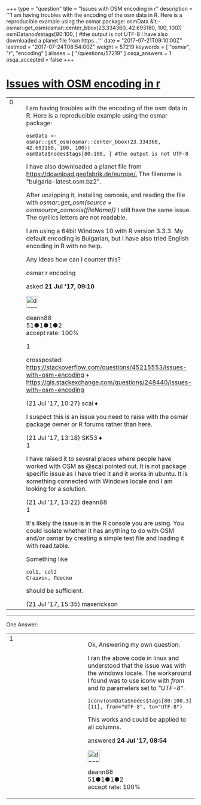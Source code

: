 +++
type = "question"
title = "Issues with OSM encoding in r"
description = '''I am having troubles with the encoding of the osm data in R. Here is a reproducible example using the osmar package: osmData &amp;lt;- osmar::get_osm(osmar::center_bbox(23.334360, 42.693180, 100, 100)) osmData$nodes$tags[80:100, ] #the output is not UTF-8  I have also downloaded a planet file from https...'''
date = "2017-07-21T09:10:00Z"
lastmod = "2017-07-24T08:54:00Z"
weight = 57219
keywords = [ "osmar", "r", "encoding" ]
aliases = [ "/questions/57219" ]
osqa_answers = 1
osqa_accepted = false
+++

<div class="headNormal">

# [Issues with OSM encoding in r](/questions/57219/issues-with-osm-encoding-in-r)

</div>

<div id="main-body">

<div id="askform">

<table id="question-table" style="width:100%;">
<colgroup>
<col style="width: 50%" />
<col style="width: 50%" />
</colgroup>
<tbody>
<tr>
<td style="width: 30px; vertical-align: top"><div class="vote-buttons">
<span id="post-57219-upvote" class="ajax-command post-vote up" rel="nofollow" title="I like this post (click again to cancel)"> </span>
<div id="post-57219-score" class="post-score" title="current number of votes">
0
</div>
<span id="post-57219-downvote" class="ajax-command post-vote down" rel="nofollow" title="I dont like this post (click again to cancel)"> </span> <span id="favorite-mark" class="ajax-command favorite-mark" rel="nofollow" title="mark/unmark this question as favorite (click again to cancel)"> </span>
<div id="favorite-count" class="favorite-count">
&#10;</div>
</div></td>
<td><div id="item-right">
<div class="question-body">
<p>I am having troubles with the encoding of the osm data in R. Here is a reproducible example using the osmar package:</p>
<pre><code>osmData &lt;- osmar::get_osm(osmar::center_bbox(23.334360, 42.693180, 100, 100))
osmData$nodes$tags[80:100, ] #the output is not UTF-8</code></pre>
<p>I have also downloaded a planet file from <a href="https://download.geofabrik.de/europe/.">https://download.geofabrik.de/europe/.</a> The filename is "bulgaria-latest.osm.bz2".</p>
<p>After unzipping it, installing osmosis, and reading the file with <em>osmar::get_osm(source = osmsource_osmosis(fileName))</em> I still have the same issue. The cyrilics letters are not readable.</p>
<p>I am using a 64bit Windows 10 with R version 3.3.3. My default encoding is Bulgarian, but I have also tried English encoding in R with no help.</p>
<p>Any ideas how can I counter this?</p>
</div>
<div id="question-tags" class="tags-container tags">
<span class="post-tag tag-link-osmar" rel="tag" title="see questions tagged &#39;osmar&#39;">osmar</span> <span class="post-tag tag-link-r" rel="tag" title="see questions tagged &#39;r&#39;">r</span> <span class="post-tag tag-link-encoding" rel="tag" title="see questions tagged &#39;encoding&#39;">encoding</span>
</div>
<div id="question-controls" class="post-controls">
&#10;</div>
<div class="post-update-info-container">
<div class="post-update-info post-update-info-user">
<p>asked <strong>21 Jul '17, 09:10</strong></p>
<img src="https://secure.gravatar.com/avatar/15590012de284a8b83ca707eff81f212?s=32&amp;d=identicon&amp;r=g" class="gravatar" width="32" height="32" alt="deann88&#39;s gravatar image" />
<p><span>deann88</span><br />
<span class="score" title="51 reputation points">51</span><span title="1 badges"><span class="badge1">●</span><span class="badgecount">1</span></span><span title="1 badges"><span class="silver">●</span><span class="badgecount">1</span></span><span title="2 badges"><span class="bronze">●</span><span class="badgecount">2</span></span><br />
<span class="accept_rate" title="Rate of the user&#39;s accepted answers">accept rate:</span> <span title="deann88 has one accepted answer">100%</span></p>
</div>
</div>
<div id="comments-container-57219" class="comments-container">
<span id="57220"></span>
<div id="comment-57220" class="comment">
<div id="post-57220-score" class="comment-score">
1
</div>
<div class="comment-text">
<p>crossposted: <a href="https://stackoverflow.com/questions/45215553/issues-with-osm-encoding">https://stackoverflow.com/questions/45215553/issues-with-osm-encoding</a> + <a href="https://gis.stackexchange.com/questions/248440/issues-with-osm-encoding">https://gis.stackexchange.com/questions/248440/issues-with-osm-encoding</a></p>
</div>
<div id="comment-57220-info" class="comment-info">
<span class="comment-age">(21 Jul '17, 10:27)</span> <span class="comment-user userinfo">scai ♦</span>
</div>
</div>
<span id="57223"></span>
<div id="comment-57223" class="comment">
<div id="post-57223-score" class="comment-score">
&#10;</div>
<div class="comment-text">
<p>I suspect this is an issue you need to raise with the osmar package owner or R forums rather than here.</p>
</div>
<div id="comment-57223-info" class="comment-info">
<span class="comment-age">(21 Jul '17, 13:18)</span> <span class="comment-user userinfo">SK53 ♦</span>
</div>
</div>
<span id="57224"></span>
<div id="comment-57224" class="comment">
<div id="post-57224-score" class="comment-score">
1
</div>
<div class="comment-text">
<p>I have raised it to several places where people have worked with OSM as <a href="https://help.openstreetmap.org/users/158/scai">@scai</a> pointed out. It is not package specific issue as I have tried it and it works in ubuntu. It is something connected with Windows locale and I am looking for a solution.</p>
</div>
<div id="comment-57224-info" class="comment-info">
<span class="comment-age">(21 Jul '17, 13:22)</span> <span class="comment-user userinfo">deann88</span>
</div>
</div>
<span id="57227"></span>
<div id="comment-57227" class="comment">
<div id="post-57227-score" class="comment-score">
1
</div>
<div class="comment-text">
<p>It's likely the issue is in the R console you are using. You could isolate whether it has anything to do with OSM and/or osmar by creating a simple test file and loading it with read.table.</p>
<p>Something like</p>
<pre><code>col1, col2
Стадион, Левски</code></pre>
<p>should be sufficient.</p>
</div>
<div id="comment-57227-info" class="comment-info">
<span class="comment-age">(21 Jul '17, 15:35)</span> <span class="comment-user userinfo">maxerickson</span>
</div>
</div>
</div>
<div id="comment-tools-57219" class="comment-tools">
&#10;</div>
<div class="clear">
&#10;</div>
<div id="comment-57219-form-container" class="comment-form-container">
&#10;</div>
<div class="clear">
&#10;</div>
</div></td>
</tr>
</tbody>
</table>

------------------------------------------------------------------------

<div class="tabBar">

<span id="sort-top"></span>

<div class="headQuestions">

One Answer:

</div>

</div>

<span id="57241"></span>

<div id="answer-container-57241" class="answer accepted-answer answered-by-owner">

<table style="width:100%;">
<colgroup>
<col style="width: 50%" />
<col style="width: 50%" />
</colgroup>
<tbody>
<tr>
<td style="width: 30px; vertical-align: top"><div class="vote-buttons">
<span id="post-57241-upvote" class="ajax-command post-vote up" rel="nofollow" title="I like this post (click again to cancel)"> </span>
<div id="post-57241-score" class="post-score" title="current number of votes">
1
</div>
<span id="post-57241-downvote" class="ajax-command post-vote down" rel="nofollow" title="I dont like this post (click again to cancel)"> </span> <span class="accept-answer on" rel="nofollow" title="SomeoneElse has selected this answer as the correct answer"> </span>
</div></td>
<td><div class="item-right">
<div class="answer-body">
<p>Ok, Answering my own question:</p>
<p>I ran the above code in linux and understood that the issue was with the windows locale. The workaround I found was to use iconv with <em>from</em> and <em>to</em> parameters set to <em>"UTF-8"</em>.</p>
<pre><code>iconv(osmData$nodes$tags[80:100,3][11], from=&quot;UTF-8&quot;, to=&quot;UTF-8&quot;)</code></pre>
<p>This works and could be applied to all columns.</p>
</div>
<div class="answer-controls post-controls">
&#10;</div>
<div class="post-update-info-container">
<div class="post-update-info post-update-info-user">
<p>answered <strong>24 Jul '17, 08:54</strong></p>
<img src="https://secure.gravatar.com/avatar/15590012de284a8b83ca707eff81f212?s=32&amp;d=identicon&amp;r=g" class="gravatar" width="32" height="32" alt="deann88&#39;s gravatar image" />
<p><span>deann88</span><br />
<span class="score" title="51 reputation points">51</span><span title="1 badges"><span class="badge1">●</span><span class="badgecount">1</span></span><span title="1 badges"><span class="silver">●</span><span class="badgecount">1</span></span><span title="2 badges"><span class="bronze">●</span><span class="badgecount">2</span></span><br />
<span class="accept_rate" title="Rate of the user&#39;s accepted answers">accept rate:</span> <span title="deann88 has one accepted answer">100%</span></p>
</div>
</div>
<div id="comments-container-57241" class="comments-container">
&#10;</div>
<div id="comment-tools-57241" class="comment-tools">
&#10;</div>
<div class="clear">
&#10;</div>
<div id="comment-57241-form-container" class="comment-form-container">
&#10;</div>
<div class="clear">
&#10;</div>
</div></td>
</tr>
</tbody>
</table>

</div>

<div class="paginator-container-left">

</div>

</div>

</div>

